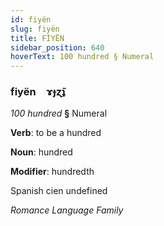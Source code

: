 ```yaml
---
id: fiyën
slug: fiyën
title: FİYËN
sidebar_position: 640
hoverText: 100 hundred § Numeral
---
```


### fiyën&emsp;<span kind="abugida">ɤɟɀ̃ʇ</span>

*100 hundred* **§** Numeral

**Verb**: to be a hundred

**Noun**: hundred

**Modifier**: hundredth

Spanish cien undefined

*Romance Language Family*